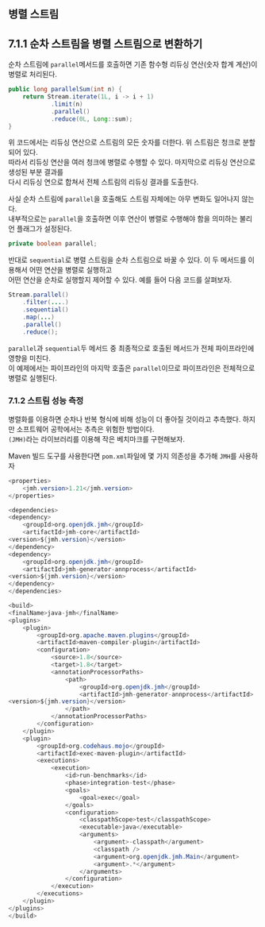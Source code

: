## 병렬 스트림

## 7.1.1 순차 스트림을 병렬 스트림으로 변환하기

순차 스트림에 `parallel`메서드를 호출하면 기존 함수형 리듀싱 연산(숫자 합계 계산)이 병렬로 처리된다.  
  
```java
public long parallelSum(int n) {
    return Stream.iterate(1L, i -> i + 1)
            .limit(n)
            .parallel()
            .reduce(0L, Long::sum);
}
```

위 코드에서는 리듀싱 연산으로 스트림의 모든 숫자를 더한다. 위 스트림은 청크로 분할되어 있다.  
따라서 리듀싱 연산을 여러 청크에 병렬로 수행할 수 있다. 마지막으로 리듀싱 연산으로 생성된 부분 결과를  
다시 리듀싱 연으로 합쳐서 전체 스트림의 리듀싱 결과를 도출한다.  
  
사실 순차 스트림에 `parallel`을 호출해도 스트림 자체에는 아무 변화도 일어나지 않는다.  
내부적으로는 `parallel`을 호출하면 이후 연산이 병렬로 수행해야 함을 의미하는 불리언 플래그가 설정된다.  
```java
private boolean parallel;
```
반대로 `sequential`로 병렬 스트림을 순차 스트림으로 바꿀 수 있다. 이 두 메서드를 이용해서 어떤 연산을 병렬로 실행하고  
어떤 연산을 순차로 실행할지 제어할 수 있다. 예를 들어 다음 코드를 살펴보자.  
```java
Stream.parallel()
    .filter(....)
    .sequential()
    .map(...)
    .parallel()
    .reduce();
```
`parallel`과 `sequential`두 메서드 중 최종적으로 호출된 메서드가 전체 파이프라인에 영향을 미친다.  
이 예제에서는 파이프라인의 마지막 호출은 `parallel`이므로 파이프라인은 전체적으로 병렬로 실행된다.  
  
### 7.1.2 스트림 성능 측정
  
병렬화를 이용하면 순차나 반복 형식에 비해 성능이 더 좋아질 것이라고 추측했다. 하지만 소프트웨어 공학에서는 추측은 위험한 방법이다.  
`(JMH)`라는 라이브러리를 이용해 작은 베치마크를 구현해보자.  
  
Maven 빌드 도구를 사용한다면 `pom.xml`파일에 몇 가지 의존성을 추가해 `JMH`를 사용하자  
```java
<properties>
    <jmh.version>1.21</jmh.version>
</properties>

<dependencies>
<dependency>
    <groupId>org.openjdk.jmh</groupId>
    <artifactId>jmh-core</artifactId>
<version>${jmh.version}</version>
</dependency>
<dependency>
    <groupId>org.openjdk.jmh</groupId>
    <artifactId>jmh-generator-annprocess</artifactId>
<version>${jmh.version}</version>
</dependency>
</dependencies>

<build>
<finalName>java-jmh</finalName>
<plugins>
    <plugin>    
        <groupId>org.apache.maven.plugins</groupId>
        <artifactId>maven-compiler-plugin</artifactId>
        <configuration>
            <source>1.8</source>
            <target>1.8</target>
            <annotationProcessorPaths>
                <path>
                    <groupId>org.openjdk.jmh</groupId>
                    <artifactId>jmh-generator-annprocess</artifactId>
<version>${jmh.version}</version>
                </path>
            </annotationProcessorPaths>
        </configuration>
    </plugin>
    <plugin>
        <groupId>org.codehaus.mojo</groupId>
        <artifactId>exec-maven-plugin</artifactId>
        <executions>
            <execution>
                <id>run-benchmarks</id>
                <phase>integration-test</phase>
                <goals>
                    <goal>exec</goal>
                </goals>
                <configuration>
                    <classpathScope>test</classpathScope>
                    <executable>java</executable>
                    <arguments>
                        <argument>-classpath</argument>
                        <classpath />
                        <argument>org.openjdk.jmh.Main</argument>
                        <argument>.*</argument>
                    </arguments>
                </configuration>
            </execution>
        </executions>
    </plugin>
</plugins>
</build>
```  

